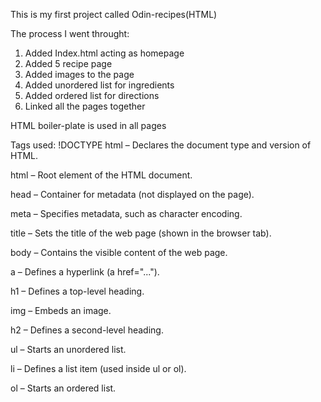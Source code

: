 This is my first project called Odin-recipes(HTML)

The process I went throught:
1. Added Index.html acting as homepage
2. Added 5 recipe page
3. Added images to the page
4. Added unordered list for ingredients
5. Added ordered list for directions
6. Linked all the pages together

HTML boiler-plate is used in all pages

Tags used: 
!DOCTYPE html – Declares the document type and version of HTML.

html – Root element of the HTML document.

head – Container for metadata (not displayed on the page).

meta – Specifies metadata, such as character encoding.

title – Sets the title of the web page (shown in the browser tab).

body – Contains the visible content of the web page.

a – Defines a hyperlink (a href="...").

h1 – Defines a top-level heading.

img – Embeds an image.

h2 – Defines a second-level heading.

ul – Starts an unordered list.

li – Defines a list item (used inside ul or ol).

ol – Starts an ordered list.